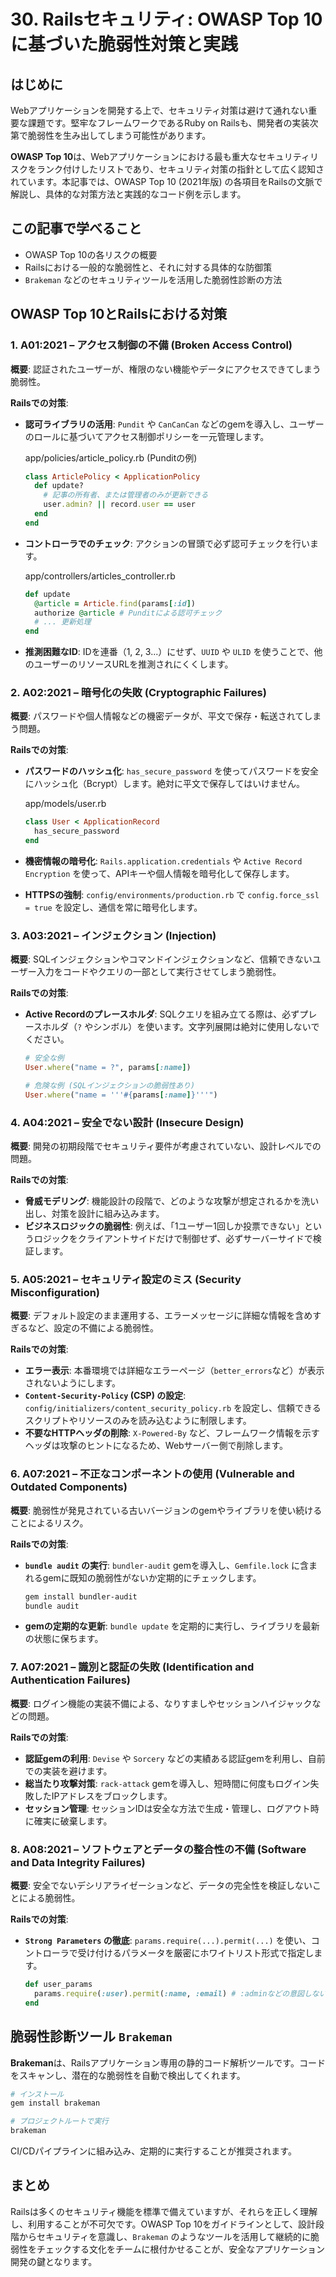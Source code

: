 # 30. Railsセキュリティ: OWASP Top 10に基づいた脆弱性対策と実践

## はじめに

Webアプリケーションを開発する上で、セキュリティ対策は避けて通れない重要な課題です。堅牢なフレームワークであるRuby on Railsも、開発者の実装次第で脆弱性を生み出してしまう可能性があります。

**OWASP Top 10**は、Webアプリケーションにおける最も重大なセキュリティリスクをランク付けしたリストであり、セキュリティ対策の指針として広く認知されています。本記事では、OWASP Top 10 (2021年版) の各項目をRailsの文脈で解説し、具体的な対策方法と実践的なコード例を示します。

## この記事で学べること

- OWASP Top 10の各リスクの概要
- Railsにおける一般的な脆弱性と、それに対する具体的な防御策
- `Brakeman` などのセキュリティツールを活用した脆弱性診断の方法

## OWASP Top 10とRailsにおける対策

### 1. A01:2021 – アクセス制御の不備 (Broken Access Control)

**概要**: 認証されたユーザーが、権限のない機能やデータにアクセスできてしまう脆弱性。

**Railsでの対策**: 

- **認可ライブラリの活用**: `Pundit` や `CanCanCan` などのgemを導入し、ユーザーのロールに基づいてアクセス制御ポリシーを一元管理します。

  app/policies/article_policy.rb (Punditの例)
  ```ruby
  class ArticlePolicy < ApplicationPolicy
    def update?
      # 記事の所有者、または管理者のみが更新できる
      user.admin? || record.user == user
    end
  end
  ```

- **コントローラでのチェック**: アクションの冒頭で必ず認可チェックを行います。

  app/controllers/articles_controller.rb
  ```ruby
  def update
    @article = Article.find(params[:id])
    authorize @article # Punditによる認可チェック
    # ... 更新処理
  end
  ```

- **推測困難なID**: IDを連番（1, 2, 3...）にせず、`UUID` や `ULID` を使うことで、他のユーザーのリソースURLを推測されにくくします。

### 2. A02:2021 – 暗号化の失敗 (Cryptographic Failures)

**概要**: パスワードや個人情報などの機密データが、平文で保存・転送されてしまう問題。

**Railsでの対策**: 

- **パスワードのハッシュ化**: `has_secure_password` を使ってパスワードを安全にハッシュ化（Bcrypt）します。絶対に平文で保存してはいけません。

  app/models/user.rb
  ```ruby
  class User < ApplicationRecord
    has_secure_password
  end
  ```

- **機密情報の暗号化**: `Rails.application.credentials` や `Active Record Encryption` を使って、APIキーや個人情報を暗号化して保存します。

- **HTTPSの強制**: `config/environments/production.rb` で `config.force_ssl = true` を設定し、通信を常に暗号化します。

### 3. A03:2021 – インジェクション (Injection)

**概要**: SQLインジェクションやコマンドインジェクションなど、信頼できないユーザー入力をコードやクエリの一部として実行させてしまう脆弱性。

**Railsでの対策**: 

- **Active Recordのプレースホルダ**: SQLクエリを組み立てる際は、必ずプレースホルダ（`?` やシンボル）を使います。文字列展開は絶対に使用しないでください。

  ```ruby
  # 安全な例
  User.where("name = ?", params[:name])

  # 危険な例 (SQLインジェクションの脆弱性あり)
  User.where("name = '''#{params[:name]}'''")
  ```

### 4. A04:2021 – 安全でない設計 (Insecure Design)

**概要**: 開発の初期段階でセキュリティ要件が考慮されていない、設計レベルでの問題。

**Railsでの対策**: 

- **脅威モデリング**: 機能設計の段階で、どのような攻撃が想定されるかを洗い出し、対策を設計に組み込みます。
- **ビジネスロジックの脆弱性**: 例えば、「1ユーザー1回しか投票できない」というロジックをクライアントサイドだけで制御せず、必ずサーバーサイドで検証します。

### 5. A05:2021 – セキュリティ設定のミス (Security Misconfiguration)

**概要**: デフォルト設定のまま運用する、エラーメッセージに詳細な情報を含めすぎるなど、設定の不備による脆弱性。

**Railsでの対策**: 

- **エラー表示**: 本番環境では詳細なエラーページ（`better_errors`など）が表示されないようにします。
- **`Content-Security-Policy` (CSP) の設定**: `config/initializers/content_security_policy.rb` を設定し、信頼できるスクリプトやリソースのみを読み込むように制限します。
- **不要なHTTPヘッダの削除**: `X-Powered-By` など、フレームワーク情報を示すヘッダは攻撃のヒントになるため、Webサーバー側で削除します。

### 6. A07:2021 – 不正なコンポーネントの使用 (Vulnerable and Outdated Components)

**概要**: 脆弱性が発見されている古いバージョンのgemやライブラリを使い続けることによるリスク。

**Railsでの対策**: 

- **`bundle audit` の実行**: `bundler-audit` gemを導入し、`Gemfile.lock` に含まれるgemに既知の脆弱性がないか定期的にチェックします。

  ```bash
  gem install bundler-audit
  bundle audit
  ```

- **gemの定期的な更新**: `bundle update` を定期的に実行し、ライブラリを最新の状態に保ちます。

### 7. A07:2021 – 識別と認証の失敗 (Identification and Authentication Failures)

**概要**: ログイン機能の実装不備による、なりすましやセッションハイジャックなどの問題。

**Railsでの対策**: 

- **認証gemの利用**: `Devise` や `Sorcery` などの実績ある認証gemを利用し、自前での実装を避けます。
- **総当たり攻撃対策**: `rack-attack` gemを導入し、短時間に何度もログイン失敗したIPアドレスをブロックします。
- **セッション管理**: セッションIDは安全な方法で生成・管理し、ログアウト時に確実に破棄します。

### 8. A08:2021 – ソフトウェアとデータの整合性の不備 (Software and Data Integrity Failures)

**概要**: 安全でないデシリアライゼーションなど、データの完全性を検証しないことによる脆弱性。

**Railsでの対策**: 

- **`Strong Parameters` の徹底**: `params.require(...).permit(...)` を使い、コントローラで受け付けるパラメータを厳密にホワイトリスト形式で指定します。

  ```ruby
  def user_params
    params.require(:user).permit(:name, :email) # :adminなどの意図しないパラメータは許可しない
  end
  ```

## 脆弱性診断ツール `Brakeman`

**Brakeman**は、Railsアプリケーション専用の静的コード解析ツールです。コードをスキャンし、潜在的な脆弱性を自動で検出してくれます。

```bash
# インストール
gem install brakeman

# プロジェクトルートで実行
brakeman
```

CI/CDパイプラインに組み込み、定期的に実行することが推奨されます。

## まとめ

Railsは多くのセキュリティ機能を標準で備えていますが、それらを正しく理解し、利用することが不可欠です。OWASP Top 10をガイドラインとして、設計段階からセキュリティを意識し、`Brakeman` のようなツールを活用して継続的に脆弱性をチェックする文化をチームに根付かせることが、安全なアプリケーション開発の鍵となります。
